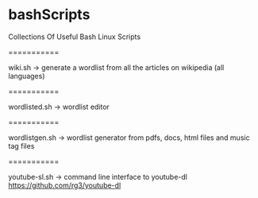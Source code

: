 bashScripts
===========

Collections Of Useful Bash Linux Scripts

===========

wiki.sh -> generate a wordlist from all the articles on wikipedia (all languages)

===========

wordlisted.sh -> wordlist editor

===========

wordlistgen.sh -> wordlist generator from pdfs, docs, html files and music tag files

===========

youtube-sl.sh -> command line interface to youtube-dl https://github.com/rg3/youtube-dl
